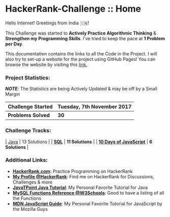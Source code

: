 # HackerRank-Challenge :: Home

Hello Internet! Greetings from India 🇮🇳! 

This Challenge was started to **Actively Practice Algorithmic Thinking** & **Strengthen my Programming Skills**. I've tried to keep the pace at **1 Problem per Day**. 

This documentation contains the links to all the Code in the Project. I will also try to set-up a website for the project using GitHub Pages! You can browse the website by visiting this [link.](https://abhisekjuneja.github.io/HackerRank-Challenge/)

### Project Statistics:

***NOTE***: The Statistics are being Actively Updated & may be off by a Small Margin

| **Challenge Started** | Tuesday, 7th November 2017 |
| --------------------- | -------------------------- |
| **Problems Solved**   | **30**                     |

### Challenge Tracks:

| [Java](https://github.com/abhisekjuneja/HackerRank-Challenge/tree/master/Java) | 13 Solutions     |
| [**SQL**](https://github.com/abhisekjuneja/HackerRank-Challenge/tree/master/SQL) | **11 Solutions** |
| [**10 Days of JavaScript**](https://github.com/abhisekjuneja/HackerRank-Challenge/tree/master/10-Days-Of-JavaScript) | **6 Solutions**  |

### Additional Links:

- **[HackerRank.com](https://www.hackerrank.com/):**  Practice Programming on HackerRank
- [**My Profile @HackerRank**](https://www.hackerrank.com/abhisekjuneja): Find me on HackerRank for Discussions, Challenges & more
- [**JavaTPoint Java Tutorial**](https://www.javatpoint.com/java-tutorial): My Personal Favorite Tutorial for Java
- **[MySQL Functions Reference @W3Schools](https://www.w3schools.com/sql/sql_ref_mysql.asp)**: Good to have a listing of all the Functions
- **[MDN JavaScript Guide](https://developer.mozilla.org/bm/docs/Web/JavaScript/Guide)**: My Personal Favorite Tutorial for JavaScript by the Mozilla Guys


